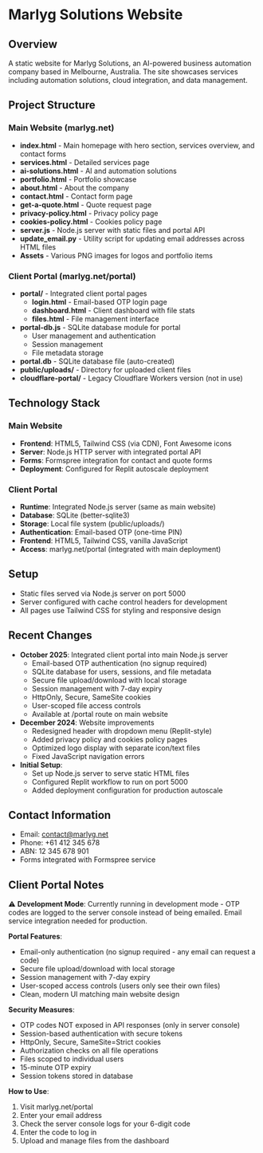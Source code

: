 # Marlyg Solutions Website

## Overview
A static website for Marlyg Solutions, an AI-powered business automation company based in Melbourne, Australia. The site showcases services including automation solutions, cloud integration, and data management.

## Project Structure

### Main Website (marlyg.net)
- **index.html** - Main homepage with hero section, services overview, and contact forms
- **services.html** - Detailed services page
- **ai-solutions.html** - AI and automation solutions
- **portfolio.html** - Portfolio showcase
- **about.html** - About the company
- **contact.html** - Contact form page
- **get-a-quote.html** - Quote request page
- **privacy-policy.html** - Privacy policy page
- **cookies-policy.html** - Cookies policy page
- **server.js** - Node.js server with static files and portal API
- **update_email.py** - Utility script for updating email addresses across HTML files
- **Assets** - Various PNG images for logos and portfolio items

### Client Portal (marlyg.net/portal)
- **portal/** - Integrated client portal pages
  - **login.html** - Email-based OTP login page
  - **dashboard.html** - Client dashboard with file stats
  - **files.html** - File management interface
- **portal-db.js** - SQLite database module for portal
  - User management and authentication
  - Session management
  - File metadata storage
- **portal.db** - SQLite database file (auto-created)
- **public/uploads/** - Directory for uploaded client files
- **cloudflare-portal/** - Legacy Cloudflare Workers version (not in use)

## Technology Stack

### Main Website
- **Frontend**: HTML5, Tailwind CSS (via CDN), Font Awesome icons
- **Server**: Node.js HTTP server with integrated portal API
- **Forms**: Formspree integration for contact and quote forms
- **Deployment**: Configured for Replit autoscale deployment

### Client Portal
- **Runtime**: Integrated Node.js server (same as main website)
- **Database**: SQLite (better-sqlite3)
- **Storage**: Local file system (public/uploads/)
- **Authentication**: Email-based OTP (one-time PIN)
- **Frontend**: HTML5, Tailwind CSS, vanilla JavaScript
- **Access**: marlyg.net/portal (integrated with main deployment)

## Setup
- Static files served via Node.js server on port 5000
- Server configured with cache control headers for development
- All pages use Tailwind CSS for styling and responsive design

## Recent Changes
- **October 2025**: Integrated client portal into main Node.js server
  - Email-based OTP authentication (no signup required)
  - SQLite database for users, sessions, and file metadata
  - Secure file upload/download with local storage
  - Session management with 7-day expiry
  - HttpOnly, Secure, SameSite cookies
  - User-scoped file access controls
  - Available at /portal route on main website
- **December 2024**: Website improvements
  - Redesigned header with dropdown menu (Replit-style)
  - Added privacy policy and cookies policy pages
  - Optimized logo display with separate icon/text files
  - Fixed JavaScript navigation errors
- **Initial Setup**:
  - Set up Node.js server to serve static HTML files
  - Configured Replit workflow to run on port 5000
  - Added deployment configuration for production autoscale

## Contact Information
- Email: contact@marlyg.net
- Phone: +61 412 345 678
- ABN: 12 345 678 901
- Forms integrated with Formspree service

## Client Portal Notes

⚠️ **Development Mode**: Currently running in development mode - OTP codes are logged to the server console instead of being emailed. Email service integration needed for production.

**Portal Features**:
- Email-only authentication (no signup required - any email can request a code)
- Secure file upload/download with local storage
- Session management with 7-day expiry
- User-scoped access controls (users only see their own files)
- Clean, modern UI matching main website design

**Security Measures**:
- OTP codes NOT exposed in API responses (only in server console)
- Session-based authentication with secure tokens
- HttpOnly, Secure, SameSite=Strict cookies
- Authorization checks on all file operations
- Files scoped to individual users
- 15-minute OTP expiry
- Session tokens stored in database

**How to Use**:
1. Visit marlyg.net/portal
2. Enter your email address
3. Check the server console logs for your 6-digit code
4. Enter the code to log in
5. Upload and manage files from the dashboard